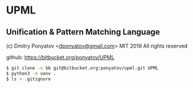 # UPML
## Unification & Pattern Matching Language

(c) Dmitry Ponyatov <<dponyatov@gmail.com>> MIT 2019 All rights reserved

github: https://bitbucket.org/ponyatov/UPML

```sh
$ git clone -o bb git@bitbucket.org:ponyatov/upml.git UPML
$ python3 -m venv .
$ ls > .gitignore
```
